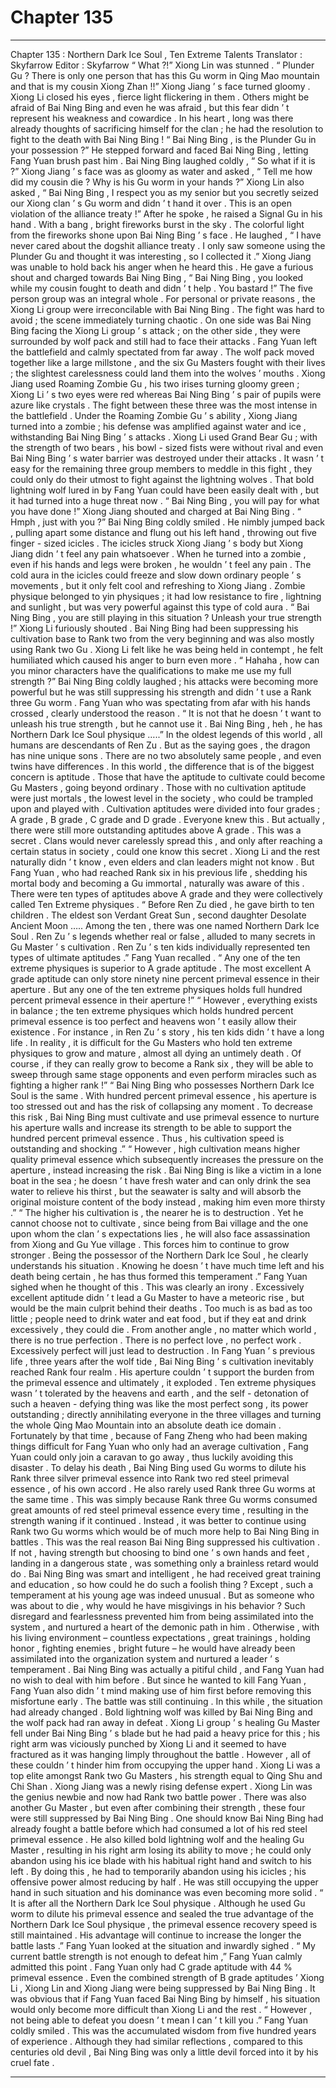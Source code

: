 
# Chapter 135


---

Chapter 135 : Northern Dark Ice Soul , Ten Extreme Talents
Translator :
Skyfarrow
Editor :
Skyfarrow
“ What ?!” Xiong Lin was stunned .
“ Plunder Gu ? There is only one person that has this Gu worm in Qing Mao mountain and that is my cousin Xiong Zhan !!” Xiong Jiang ’ s face turned gloomy .
Xiong Li closed his eyes , fierce light flickering in them . Others might be afraid of Bai Ning Bing and even he was afraid , but this fear didn ’ t represent his weakness and cowardice . In his heart , long was there already thoughts of sacrificing himself for the clan ; he had the resolution to fight to the death with Bai Ning Bing !
“ Bai Ning Bing , is the Plunder Gu in your possession ?” He stepped forward and faced Bai Ning Bing , letting Fang Yuan brush past him .
Bai Ning Bing laughed coldly , “ So what if it is ?”
Xiong Jiang ’ s face was as gloomy as water and asked , “ Tell me how did my cousin die ? Why is his Gu worm in your hands ?”
Xiong Lin also asked , “ Bai Ning Bing , I respect you as my senior but you secretly seized our Xiong clan ’ s Gu worm and didn ’ t hand it over . This is an open violation of the alliance treaty !”
After he spoke , he raised a Signal Gu in his hand .
With a bang , bright fireworks burst in the sky .
The colorful light from the fireworks shone upon Bai Ning Bing ’ s face . He laughed , “ I have never cared about the dogshit alliance treaty . I only saw someone using the Plunder Gu and thought it was interesting , so I collected it .”
Xiong Jiang was unable to hold back his anger when he heard this . He gave a furious shout and charged towards Bai Ning Bing , “ Bai Ning Bing , you looked while my cousin fought to death and didn ’ t help . You bastard !”
The five person group was an integral whole . For personal or private reasons , the Xiong Li group were irreconcilable with Bai Ning Bing .
The fight was hard to avoid ; the scene immediately turning chaotic .
On one side was Bai Ning Bing facing the Xiong Li group ’ s attack ; on the other side , they were surrounded by wolf pack and still had to face their attacks .
Fang Yuan left the battlefield and calmly spectated from far away .
The wolf pack moved together like a large millstone , and the six Gu Masters fought with their lives ; the slightest carelessness could land them into the wolves ’ mouths .
Xiong Jiang used Roaming Zombie Gu , his two irises turning gloomy green ; Xiong Li ’ s two eyes were red whereas Bai Ning Bing ’ s pair of pupils were azure like crystals . The fight between these three was the most intense in the battlefield .
Under the Roaming Zombie Gu ’ s ability , Xiong Jiang turned into a zombie ; his defense was amplified against water and ice , withstanding Bai Ning Bing ’ s attacks . Xiong Li used Grand Bear Gu ; with the strength of two bears , his bowl - sized fists were without rival and even Bai Ning Bing ’ s water barrier was destroyed under their attacks .
It wasn ’ t easy for the remaining three group members to meddle in this fight , they could only do their utmost to fight against the lightning wolves . That bold lightning wolf lured in by Fang Yuan could have been easily dealt with , but it had turned into a huge threat now .
“ Bai Ning Bing , you will pay for what you have done !” Xiong Jiang shouted and charged at Bai Ning Bing .
“ Hmph , just with you ?” Bai Ning Bing coldly smiled . He nimbly jumped back , pulling apart some distance and flung out his left hand , throwing out five finger - sized icicles .
The icicles struck Xiong Jiang ’ s body but Xiong Jiang didn ’ t feel any pain whatsoever . When he turned into a zombie , even if his hands and legs were broken , he wouldn ’ t feel any pain .
The cold aura in the icicles could freeze and slow down ordinary people ’ s movements , but it only felt cool and refreshing to Xiong Jiang . Zombie physique belonged to yin physiques ; it had low resistance to fire , lightning and sunlight , but was very powerful against this type of cold aura .
“ Bai Ning Bing , you are still playing in this situation ? Unleash your true strength !” Xiong Li furiously shouted .
Bai Ning Bing had been suppressing his cultivation base to Rank two from the very beginning and was also mostly using Rank two Gu .
Xiong Li felt like he was being held in contempt , he felt humiliated which caused his anger to burn even more .
“ Hahaha , how can you minor characters have the qualifications to make me use my full strength ?” Bai Ning Bing coldly laughed ; his attacks were becoming more powerful but he was still suppressing his strength and didn ’ t use a Rank three Gu worm .
Fang Yuan who was spectating from afar with his hands crossed , clearly understood the reason .
“ It is not that he doesn ’ t want to unleash his true strength , but he cannot use it . Bai Ning Bing , heh , he has Northern Dark Ice Soul physique …..”
In the oldest legends of this world , all humans are descendants of Ren Zu .
But as the saying goes , the dragon has nine unique sons . There are no two absolutely same people , and even twins have differences .
In this world , the difference that is of the biggest concern is aptitude .
Those that have the aptitude to cultivate could become Gu Masters , going beyond ordinary . Those with no cultivation aptitude were just mortals , the lowest level in the society , who could be trampled upon and played with .
Cultivation aptitudes were divided into four grades ; A grade , B grade , C grade and D grade . Everyone knew this .
But actually , there were still more outstanding aptitudes above A grade .
This was a secret . Clans would never carelessly spread this , and only after reaching a certain status in society , could one know this secret .
Xiong Li and the rest naturally didn ’ t know , even elders and clan leaders might not know . But Fang Yuan , who had reached Rank six in his previous life , shedding his mortal body and becoming a Gu immortal , naturally was aware of this .
There were ten types of aptitudes above A grade and they were collectively called Ten Extreme physiques .
“ Before Ren Zu died , he gave birth to ten children . The eldest son Verdant Great Sun , second daughter Desolate Ancient Moon ….. Among the ten , there was one named Northern Dark Ice Soul . Ren Zu ’ s legends whether real or false , alluded to many secrets in Gu Master ’ s cultivation . Ren Zu ’ s ten kids individually represented ten types of ultimate aptitudes .” Fang Yuan recalled .
“ Any one of the ten extreme physiques is superior to A grade aptitude . The most excellent A grade aptitude can only store ninety nine percent primeval essence in their aperture . But any one of the ten extreme physiques holds full hundred percent primeval essence in their aperture !”
“ However , everything exists in balance ; the ten extreme physiques which holds hundred percent primeval essence is too perfect and heavens won ’ t easily allow their existence . For instance , in Ren Zu ’ s story , his ten kids didn ’ t have a long life . In reality , it is difficult for the Gu Masters who hold ten extreme physiques to grow and mature , almost all dying an untimely death . Of course , if they can really grow to become a Rank six , they will be able to sweep through same stage opponents and even perform miracles such as fighting a higher rank !”
“ Bai Ning Bing who possesses Northern Dark Ice Soul is the same . With hundred percent primeval essence , his aperture is too stressed out and has the risk of collapsing any moment . To decrease this risk , Bai Ning Bing must cultivate and use primeval essence to nurture his aperture walls and increase its strength to be able to support the hundred percent primeval essence . Thus , his cultivation speed is outstanding and shocking .”
“ However , high cultivation means higher quality primeval essence which subsequently increases the pressure on the aperture , instead increasing the risk . Bai Ning Bing is like a victim in a lone boat in the sea ; he doesn ’ t have fresh water and can only drink the sea water to relieve his thirst , but the seawater is salty and will absorb the original moisture content of the body instead , making him even more thirsty .”
“ The higher his cultivation is , the nearer he is to destruction . Yet he cannot choose not to cultivate , since being from Bai village and the one upon whom the clan ’ s expectations lies , he will also face assassination from Xiong and Gu Yue village . This forces him to continue to grow stronger . Being the possessor of the Northern Dark Ice Soul , he clearly understands his situation . Knowing he doesn ’ t have much time left and his death being certain , he has thus formed this temperament .”
Fang Yuan sighed when he thought of this .
This was clearly an irony .
Excessively excellent aptitude didn ’ t lead a Gu Master to have a meteoric rise , but would be the main culprit behind their deaths .
Too much is as bad as too little ; people need to drink water and eat food , but if they eat and drink excessively , they could die .
From another angle , no matter which world , there is no true perfection . There is no perfect love , no perfect work .
Excessively perfect will just lead to destruction .
In Fang Yuan ’ s previous life , three years after the wolf tide , Bai Ning Bing ’ s cultivation inevitably reached Rank four realm . His aperture couldn ’ t support the burden from the primeval essence and ultimately , it exploded .
Ten extreme physiques wasn ’ t tolerated by the heavens and earth , and the self - detonation of such a heaven - defying thing was like the most perfect song , its power outstanding ; directly annihilating everyone in the three villages and turning the whole Qing Mao Mountain into an absolute death ice domain .
Fortunately by that time , because of Fang Zheng who had been making things difficult for Fang Yuan who only had an average cultivation , Fang Yuan could only join a caravan to go away , thus luckily avoiding this disaster .
To delay his death , Bai Ning Bing used Gu worms to dilute his Rank three silver primeval essence into Rank two red steel primeval essence , of his own accord . He also rarely used Rank three Gu worms at the same time .
This was simply because Rank three Gu worms consumed great amounts of red steel primeval essence every time , resulting in the strength waning if it continued . Instead , it was better to continue using Rank two Gu worms which would be of much more help to Bai Ning Bing in battles .
This was the real reason Bai Ning Bing suppressed his cultivation .
If not , having strength but choosing to bind one ’ s own hands and feet , landing in a dangerous state , was something only a brainless retard would do .
Bai Ning Bing was smart and intelligent , he had received great training and education , so how could he do such a foolish thing ?
Except , such a temperament at his young age was indeed unusual . But as someone who was about to die , why would he have misgivings in his behavior ?
Such disregard and fearlessness prevented him from being assimilated into the system , and nurtured a heart of the demonic path in him .
Otherwise , with his living environment – countless expectations , great trainings , holding honor , fighting enemies , bright future – he would have already been assimilated into the organization system and nurtured a leader ’ s temperament .
Bai Ning Bing was actually a pitiful child , and Fang Yuan had no wish to deal with him before . But since he wanted to kill Fang Yuan , Fang Yuan also didn ’ t mind making use of him first before removing this misfortune early .
The battle was still continuing .
In this while , the situation had already changed .
Bold lightning wolf was killed by Bai Ning Bing and the wolf pack had ran away in defeat . Xiong Li group ’ s healing Gu Master fell under Bai Ning Bing ’ s blade but he had paid a heavy price for this ; his right arm was viciously punched by Xiong Li and it seemed to have fractured as it was hanging limply throughout the battle .
However , all of these couldn ’ t hinder him from occupying the upper hand .
Xiong Li was a top elite amongst Rank two Gu Masters , his strength equal to Qing Shu and Chi Shan . Xiong Jiang was a newly rising defense expert . Xiong Lin was the genius newbie and now had Rank two battle power . There was also another Gu Master , but even after combining their strength , these four were still suppressed by Bai Ning Bing .
One should know Bai Ning Bing had already fought a battle before which had consumed a lot of his red steel primeval essence . He also killed bold lightning wolf and the healing Gu Master , resulting in his right arm losing its ability to move ; he could only abandon using his ice blade with his habitual right hand and switch to his left . By doing this , he had to temporarily abandon using his icicles ; his offensive power almost reducing by half .
He was still occupying the upper hand in such situation and his dominance was even becoming more solid .
“ It is after all the Northern Dark Ice Soul physique . Although he used Gu worm to dilute his primeval essence and sealed the true advantage of the Northern Dark Ice Soul physique , the primeval essence recovery speed is still maintained . His advantage will continue to increase the longer the battle lasts .” Fang Yuan looked at the situation and inwardly sighed .
“ My current battle strength is not enough to defeat him ,” Fang Yuan calmly admitted this point .
Fang Yuan only had C grade aptitude with 44 % primeval essence . Even the combined strength of B grade aptitudes ’ Xiong Li , Xiong Lin and Xiong Jiang were being suppressed by Bai Ning Bing . It was obvious that if Fang Yuan faced Bai Ning Bing by himself , his situation would only become more difficult than Xiong Li and the rest .
“ However , not being able to defeat you doesn ’ t mean I can ’ t kill you .” Fang Yuan coldly smiled .
This was the accumulated wisdom from five hundred years of experience .
Although they had similar reflections , compared to this centuries old devil , Bai Ning Bing was only a little devil forced into it by his cruel fate .

---

